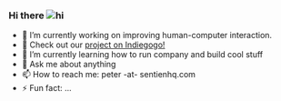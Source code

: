 ### Hi there ![hi](https://raw.githubusercontent.com/iampavangandhi/iampavangandhi/master/gifs/Hi.gif)


- 🔭 I’m currently working on improving human-computer interaction.
- 🚀 Check out our [project on Indiegogo!](https://www.indiegogo.com/projects/sentien-audio-your-new-superpower--2/)
- 🌱 I’m currently learning how to run company and build cool stuff
- 💬 Ask me about anything
- 📫 How to reach me: peter -at- sentienhq.com
- ⚡ Fun fact: ...

